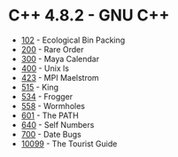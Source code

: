 # C++ 4.8.2 - GNU C++

- [102](102/solution.cpp) - Ecological Bin Packing
- [200](200/solution.cpp) - Rare Order
- [300](300/solution.cpp) - Maya Calendar
- [400](400/solution.cpp) - Unix ls
- [423](423/solution.cpp) - MPI Maelstrom
- [515](515/solution.cpp) - King
- [534](534/solution.cpp) - Frogger
- [558](558/solution.cpp) - Wormholes
- [601](601/solution.cpp) - The PATH
- [640](640/solution.cpp) - Self Numbers
- [700](700/solution.cpp) - Date Bugs
- [10099](10099/solution.cpp) - The Tourist Guide
